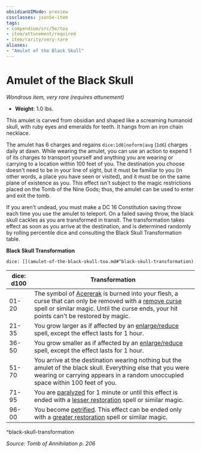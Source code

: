 ```yaml
---
obsidianUIMode: preview
cssclasses: json5e-item
tags:
- compendium/src/5e/toa
- item/attunement/required
- item/rarity/very-rare
aliases: 
- "Amulet of the Black Skull"
---
```

# Amulet of the Black Skull
*Wondrous item, very rare (requires attunement)*  

- **Weight**: 1.0 lbs.

This amulet is carved from obsidian and shaped like a screaming humanoid skull, with ruby eyes and emeralds for teeth. It hangs from an iron chain necklace.

The amulet has 6 charges and regains `dice:1d6|noform|avg` (`1d6`) charges daily at dawn. While wearing the amulet, you can use an action to expend 1 of its charges to transport yourself and anything you are wearing or carrying to a location within 100 feet of you. The destination you choose doesn't need to be in your line of sight, but it must be familiar to you (in other words, a place you have seen or visited), and it must be on the same plane of existence as you. This effect isn't subject to the magic restrictions placed on the Tomb of the Nine Gods; thus, the amulet can be used to enter and exit the tomb.

If you aren't undead, you must make a DC 16 Constitution saving throw each time you use the amulet to teleport. On a failed saving throw, the black skull cackles as you are transformed in transit. The transformation takes effect as soon as you arrive at the destination, and is determined randomly by rolling percentile dice and consulting the Black Skull Transformation table.

**Black Skull Transformation**

`dice: [](amulet-of-the-black-skull-toa.md#^black-skull-transformation)`

| dice: d100 | Transformation |
|------------|----------------|
| 01-20 | The symbol of [Acererak](2-Mechanics/CLI/bestiary/npc/acererak-toa.md) is burned into your flesh, a curse that can only be removed with a [remove curse](2-Mechanics/CLI/spells/remove-curse.md) spell or similar magic. Until the curse ends, your hit points can't be restored by magic. |
| 21-35 | You grow larger as if affected by an [enlarge/reduce](2-Mechanics/CLI/spells/enlarge-reduce.md) spell, except the effect lasts for 1 hour. |
| 36-50 | You grow smaller as if affected by an [enlarge/reduce](2-Mechanics/CLI/spells/enlarge-reduce.md) spell, except the effect lasts for 1 hour. |
| 51-70 | You arrive at the destination wearing nothing but the amulet of the black skull. Everything else that you were wearing or carrying appears in a random unoccupied space within 100 feet of you. |
| 71-95 | You are [paralyzed](2-Mechanics/CLI/rules/conditions.md#Paralyzed) for 1 minute or until this effect is ended with a [lesser restoration](2-Mechanics/CLI/spells/lesser-restoration.md) spell or similar magic. |
| 96-00 | You become [petrified](2-Mechanics/CLI/rules/conditions.md#Petrified). This effect can be ended only with a [greater restoration](2-Mechanics/CLI/spells/greater-restoration.md) spell or similar magic. |
^black-skull-transformation

*Source: Tomb of Annihilation p. 206*